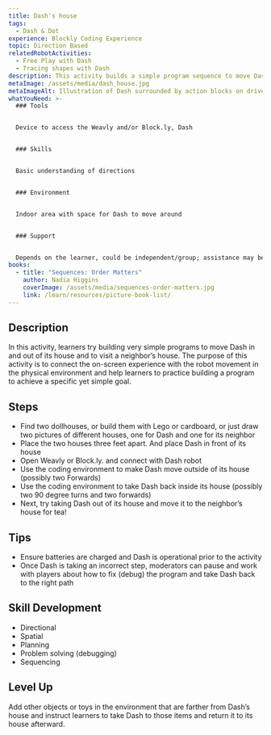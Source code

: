 ```yaml
---
title: Dash's house
tags:
  - Dash & Dot
experience: Blockly Coding Experience
topic: Direction Based
relatedRobotActivities:
  - Free Play with Dash
  - Tracing shapes with Dash
description: This activity builds a simple program sequence to move Dash.
metaImage: /assets/media/dash_house.jpg
metaImageAlt: Illustration of Dash surrounded by action blocks on driveway to a house
whatYouNeed: >-
  ### Tools


  Device to access the Weavly and/or Block.ly, Dash


  ### Skills


  Basic understanding of directions


  ### Environment


  Indoor area with space for Dash to move around


  ### Support


  Depends on the learner, could be independent/group; assistance may be required to guide or facilitate
books:
  - title: "Sequences: Order Matters"
    author: Nadia Higgins
    coverImage: /assets/media/sequences-order-matters.jpg
    link: /learn/resources/picture-book-list/
---
```

## Description

In this activity, learners try building very simple programs to move Dash in and out of its house and to visit a neighbor’s house. The purpose of this activity is to connect the on-screen experience with the robot movement in the physical environment and help learners to practice building a program to achieve a specific yet simple goal.

## Steps

* Find two dollhouses, or build them with Lego or cardboard, or just draw two pictures of different houses, one for Dash and one for its neighbor
* Place the two houses three feet apart. And place Dash in front of its house
* Open Weavly or Block.ly. and connect with Dash robot
* Use the coding environment to make Dash move outside of its house (possibly two Forwards)
* Use the coding environment to take Dash back inside its house (possibly two 90 degree turns and two forwards)
* Next, try taking Dash out of its house and move it to the neighbor’s house for tea!

## Tips

* Ensure batteries are charged and Dash is operational prior to the activity
* Once Dash is taking an incorrect step, moderators can pause and work with players about how to fix (debug) the program and take Dash back to the right path

## Skill Development

* Directional
* Spatial
* Planning
* Problem solving (debugging)
* Sequencing

## Level Up

Add other objects or toys in the environment that are farther from Dash’s house and instruct learners to take Dash to those items and return it to its house afterward.